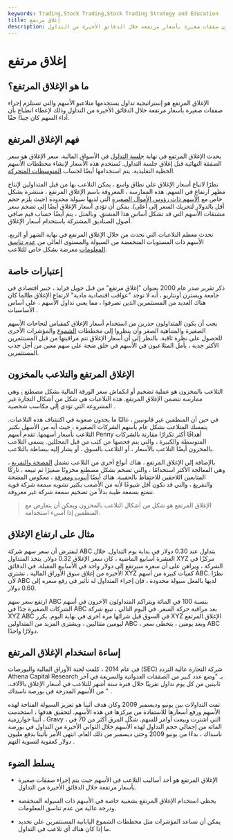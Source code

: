 ```yaml
---
keywords: Trading,Stock Trading,Stock Trading Strategy and Education
title: إغلاق مرتفع
description: الإغلاق المرتفع هو تكتيك يستخدمه المتلاعبون بالأسهم الذين يجرون صفقات صغيرة بأسعار مرتفعة خلال الدقائق الأخيرة من التداول.
---
```


# إغلاق مرتفع
## ما هو الإغلاق المرتفع؟

الإغلاق المرتفع هو إستراتيجية تداول يستخدمها متلاعبو الأسهم والتي تستلزم إجراء صفقات صغيرة بأسعار مرتفعة خلال الدقائق الأخيرة من التداول وذلك لإعطاء انطباع بأن أداء السهم كان جيدًا حقًا.

## فهم الإغلاق المرتفع

يحدث الإغلاق المرتفع في نهاية [جلسة التداول](/tradingsession) في الأسواق المالية. سعر الإغلاق هو سعر الصفقة النهائية قبل إغلاق جلسة التداول. تُستخدم هذه الأسعار لإنشاء مخططات الأسهم الخطية التقليدية. يتم استخدامها أيضًا لحساب [المتوسطات المتحركة](/movingaverage).

نظرًا لاتباع أسعار الإغلاق على نطاق واسع ، يمكن التلاعب بها من قبل المتداولين لإنتاج مظهر ارتفاع في السهم. هذه الممارسة ، المعروفة باسم الإغلاق المرتفع ، منتشرة بشكل خاص مع [الأسهم ذات رؤوس الأموال الصغيرة](/microcapstock) التي لديها سيولة محدودة (حيث يلزم حجم أقل بالدولار لتحريك السعر إلى أعلى). يمكن أن تؤدي أسعار الإغلاق أيضًا إلى تضخم سعر مشتقات الأسهم التي قد تشكل أساس هذا المشتق. وبالمثل ، يتم أيضًا حساب قيم صافي أصول الصناديق المشتركة باستخدام أسعار الإغلاق.

تحدث معظم التلاعبات التي تحدث من خلال الإغلاق المرتفع في نهاية الشهر أو الربع. الأسهم ذات المستويات المنخفضة من السيولة والمستوى العالي من [عدم تناسق المعلومات](/asymmetricinformation) معرضة بشكل خاص للتلاعب.

## إعتبارات خاصة

ذكر تقرير صدر عام 2000 بعنوان "إغلاق مرتفع" من قبل جويل فرايد ، خبير اقتصادي في جامعة ويسترن أونتاريو ، أنه لا توجد "عواقب اقتصادية مادية" لارتفاع الإغلاق طالما كان هناك العديد من المستثمرين الذين تصرفوا ، مما يعني تداول الأسهم ، على أساس الأساسيات .

يجب أن يكون المتداولون حذرين من استخدام أسعار الإغلاق كمقياس لنجاحات الأسهم الصغيرة والمتناهية الصغر وأن ينظروا إلى مخططات [الشموع](/candlestick) والمؤشرات الأخرى للحصول على نظرة ثاقبة. بالنظر إلى أن أسعار الإغلاق تتم مراقبتها من قبل المستثمرين الأكثر جدية ، يأمل المتلاعبون في الأسهم في خلق ضجة على سهم معين من أجل جذب المستثمرين.

## الإغلاق المرتفع والتلاعب بالمخزون

التلاعب بالمخزون هو عملية تضخيم أو انكماش سعر الورقة المالية بشكل مصطنع [،](/security) وهي ممارسة تتضمن الإغلاق المرتفع. هذه التلاعبات هي شكل من أشكال التجارة غير المشروعة التي تؤدي إلى مكاسب شخصية .

في حين أن المنظمين غير قانونيين ، غالبًا ما يجدون صعوبة في اكتشاف هذه التلاعبات. يتمسك المتلاعب بشكل عام بأسهم الشركات الصغيرة ، حيث أنه من الأسهل بكثير التلاعب بأسعار أسهمها. تقدم أسهم Penny أهدافًا أكثر تكرارًا مقارنة بالشركات المتوسطة والكبيرة ، والتي يتم فحصها عن كثب من قبل المحللين. يسمى التلاعب بالمخزون أيضًا التلاعب بالأسعار ، أو التلاعب بالسوق ، أو يشار إليه ببساطة بالتلاعب.

بالإضافة إلى الإغلاق المرتفع ، هناك أنواع أخرى من التلاعب تشمل [المضخة والتفريغ](/pumpanddump) ، وهي المعالجة الأكثر استخدامًا ، والتي تضخم بشكل مصطنع مخزونًا صغيرًا ثم تبيعه ، تاركًا المتابعين اللاحقين للاحتفاظ بالحقيبة. هناك أيضًا [أنبوب ومغرفة](/poopandscoop) ، معكوس المضخة والتفريغ ، والتي قد تكون أقل شيوعًا لأنه من الأصعب بكثير تشويه سمعة شركة قوية تتمتع بسمعة طيبة بدلاً من تضخيم سمعة شركة غير معروفة.

> الإغلاق المرتفع هو شكل من أشكال التلاعب بالمخزون ويمكن أن يتعارض مع المنظمين إذا أسيء استخدامه.

>

## مثال على ارتفاع الإغلاق

لنفترض أن سعر سهم شركة ABC يتداول عند 0.30 دولار في بداية يوم التداول. خلال العشرة أسابيع الماضية ، كان سعر الإغلاق 0.32 دولار. يتخذ المتداول XYZ مركزًا في الشركة ، ويراهن على أن سعره سيرتفع إلى دولار واحد في الأسابيع المقبلة. في الدقائق الأخيرة من إغلاق سوق الأوراق المالية ، تشتري XYZ كميات كبيرة من أسهم ABC. نظرًا لأن ABC لديها بالفعل سيولة محدودة ، فإن إجراء المتداول له تأثير في رفع سعره إلى 0.60 دولار.

ارتفع سعر سهم ABC بنسبة 100 في المائة ويتراكم المتداولون الآخرون في أسهم الشركات الصغيرة جدًا في ABC بعد مراقبة حركة السعر. في اليوم التالي ، تبيع شركة XYZ ABC في السوق قبل شرائها مرة أخرى في نهاية اليوم. يكرر XYZ الإغلاق المرتفع ليومين متتاليين ، ويشترى المزيد من المتداولين ABC ، وبعد يومين ، يتخطى سعر ABC دولارًا واحدًا.

## إساءة استخدام الإغلاق المرتفع

في عام 2014 ، كلفت لجنة الأوراق المالية والبورصات (SEC) شركة التجارة عالية التردد Athena Capital Research بـ "وضع عدد كبير من الصفقات العدوانية والسريعة في آخر ثانيتين من كل يوم تداول تقريبًا خلال فترة ستة أشهر للتلاعب في أسعار الإغلاق بالآلاف. من الأسهم المدرجة في بورصة ناسداك " .

تمت التداولات بين يونيو وديسمبر 2009 وكان هدف أثينا هو تعزيز السيولة المتاحة لهذه الأسهم ورفع أسعارها للاستفادة من مركزها في هذه الأسهم. لتحقيق هدفها ، استخدمت أثينا خوارزمية ، Gravy ، التي اشترت وبيعت أوامر للسهم. شكّل المرق أكثر من 70 في المائة من إجمالي حجم التداول لهذه الأسهم خلال الثواني الأخيرة من التداول في بورصة ناسداك ، بدءًا من يونيو 2009 وحتى ديسمبر من ذلك العام. انتهى الأمر بأثينا بدفع مليون دولار كعقوبة لتسوية التهم .

## يسلط الضوء

- الإغلاق المرتفع هو أحد أساليب التلاعب في الأسهم حيث يتم إجراء صفقات صغيرة بأسعار مرتفعة خلال الدقائق الأخيرة من التداول.

- يحظى استخدام الإغلاق المرتفع بشعبية خاصة في الأسهم ذات السيولة المنخفضة ودرجة عالية من عدم تناسق المعلومات.

- يمكن أن تساعد المؤشرات مثل مخططات الشموع اليابانية المستثمرين على تحديد ما إذا كان هناك أي تلاعب في التداول.

